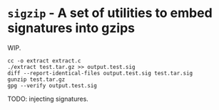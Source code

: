 # `sigzip` - A set of utilities to embed signatures into gzips
WIP. 

```
cc -o extract extract.c
./extract test.tar.gz >> output.test.sig
diff --report-identical-files output.test.sig test.tar.sig
gunzip test.tar.gz
gpg --verify output.test.sig
```

TODO: injecting signatures.
